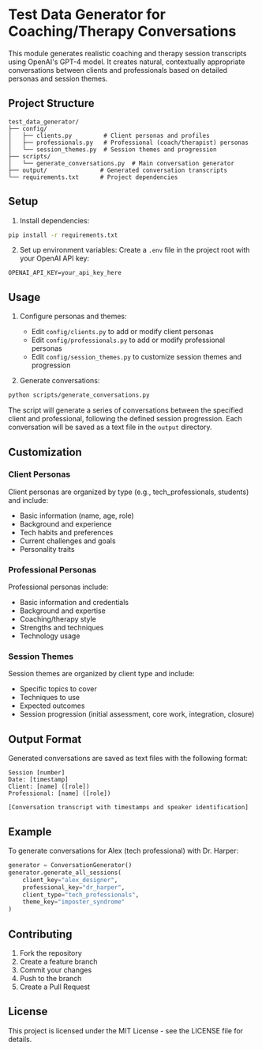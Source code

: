 # Test Data Generator for Coaching/Therapy Conversations

This module generates realistic coaching and therapy session transcripts using OpenAI's GPT-4 model. It creates natural, contextually appropriate conversations between clients and professionals based on detailed personas and session themes.

## Project Structure

```
test_data_generator/
├── config/
│   ├── clients.py         # Client personas and profiles
│   ├── professionals.py   # Professional (coach/therapist) personas
│   └── session_themes.py  # Session themes and progression
├── scripts/
│   └── generate_conversations.py  # Main conversation generator
├── output/               # Generated conversation transcripts
└── requirements.txt      # Project dependencies
```

## Setup

1. Install dependencies:
```bash
pip install -r requirements.txt
```

2. Set up environment variables:
Create a `.env` file in the project root with your OpenAI API key:
```
OPENAI_API_KEY=your_api_key_here
```

## Usage

1. Configure personas and themes:
   - Edit `config/clients.py` to add or modify client personas
   - Edit `config/professionals.py` to add or modify professional personas
   - Edit `config/session_themes.py` to customize session themes and progression

2. Generate conversations:
```bash
python scripts/generate_conversations.py
```

The script will generate a series of conversations between the specified client and professional, following the defined session progression. Each conversation will be saved as a text file in the `output` directory.

## Customization

### Client Personas
Client personas are organized by type (e.g., tech_professionals, students) and include:
- Basic information (name, age, role)
- Background and experience
- Tech habits and preferences
- Current challenges and goals
- Personality traits

### Professional Personas
Professional personas include:
- Basic information and credentials
- Background and expertise
- Coaching/therapy style
- Strengths and techniques
- Technology usage

### Session Themes
Session themes are organized by client type and include:
- Specific topics to cover
- Techniques to use
- Expected outcomes
- Session progression (initial assessment, core work, integration, closure)

## Output Format

Generated conversations are saved as text files with the following format:
```
Session [number]
Date: [timestamp]
Client: [name] ([role])
Professional: [name] ([role])

[Conversation transcript with timestamps and speaker identification]
```

## Example

To generate conversations for Alex (tech professional) with Dr. Harper:
```python
generator = ConversationGenerator()
generator.generate_all_sessions(
    client_key="alex_designer",
    professional_key="dr_harper",
    client_type="tech_professionals",
    theme_key="imposter_syndrome"
)
```

## Contributing

1. Fork the repository
2. Create a feature branch
3. Commit your changes
4. Push to the branch
5. Create a Pull Request

## License

This project is licensed under the MIT License - see the LICENSE file for details. 